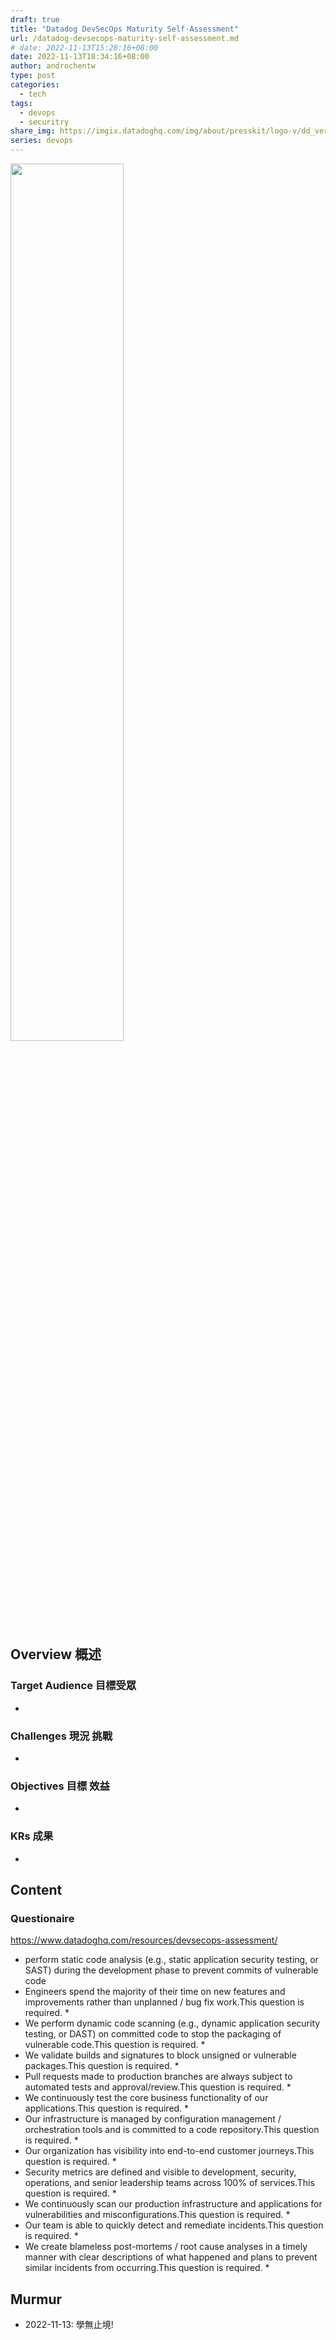 ```yaml
---
draft: true
title: "Datadog DevSecOps Maturity Self-Assessment"
url: /datadog-devsecops-maturity-self-assessment.md
# date: 2022-11-13T15:28:16+08:00
date: 2022-11-13T18:34:16+08:00
author: androchentw
type: post
categories:
  - tech
tags: 
  - devops
  - securitry
share_img: https://imgix.datadoghq.com/img/about/presskit/logo-v/dd_vertical_purple.png?auto=format&fit=max&w=698&dpr=2
series: devops
---
```


<img style="width:60%;" src="https://imgix.datadoghq.com/img/about/presskit/logo-v/dd_vertical_purple.png?auto=format&fit=max&w=698&dpr=2">

## Overview 概述

<!--more-->

### Target Audience 目標受眾

*

### Challenges 現況 挑戰

*

### Objectives 目標 效益

*

### KRs 成果

*

## Content

### Questionaire

<https://www.datadoghq.com/resources/devsecops-assessment/>

* perform static code analysis (e.g., static application security testing, or SAST) during the development phase to prevent commits of vulnerable code
* Engineers spend the majority of their time on new features and improvements rather than unplanned / bug fix work.This question is required. *
* We perform dynamic code scanning (e.g., dynamic application security testing, or DAST) on committed code to stop the packaging of vulnerable code.This question is required. *
* We validate builds and signatures to block unsigned or vulnerable packages.This question is required. *
* Pull requests made to production branches are always subject to automated tests and approval/review.This question is required. *
* We continuously test the core business functionality of our applications.This question is required. *
* Our infrastructure is managed by configuration management / orchestration tools and is committed to a code repository.This question is required. *
* Our organization has visibility into end-to-end customer journeys.This question is required. *
* Security metrics are defined and visible to development, security, operations, and senior leadership teams across 100% of services.This question is required. *
* We continuously scan our production infrastructure and applications for vulnerabilities and misconfigurations.This question is required. *
* Our team is able to quickly detect and remediate incidents.This question is required. *
* We create blameless post-mortems / root cause analyses in a timely manner with clear descriptions of what happened and plans to prevent similar incidents from occurring.This question is required. *

## Murmur

* 2022-11-13: 學無止境!

